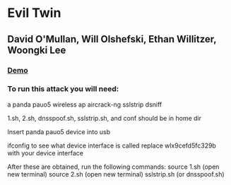 # Evil Twin

## David O'Mullan, Will Olshefski, Ethan Willitzer, Woongki Lee

### [Demo](https://drive.google.com/open?id=1hoK0l20Fc46TEaCidFrXQLwdn6iWbXDO)

### To run this attack you will need:

a panda pauo5 wireless ap
aircrack-ng
sslstrip
dsniff

1.sh, 2.sh, dnsspoof.sh, sslstrip.sh, and conf should be in home dir

Insert panda pauo5 device into usb

ifconfig to see what device interface is called
replace wlx9cefd5fc329b with your device interface

After these are obtained, run the following commands:
source 1.sh
(open new terminal)
source 2.sh
(open new terminal)
sslstrip.sh (or dnsspoof.sh)


